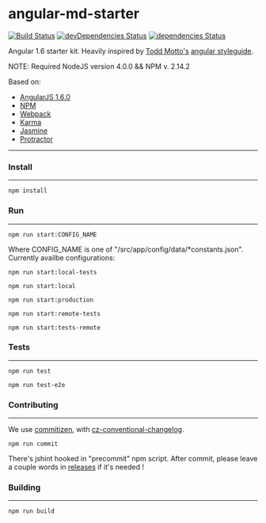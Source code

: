 # angular-md-starter

[![Build Status](https://magnum.travis-ci.com/mdopieralski/angular-md-starter.svg?token=SAUE9RQMSLpnyzDMyaPP&branch=development)](https://magnum.travis-ci.com/mdopieralski/angular-md-starter)
[![devDependencies Status](https://david-dm.org/mdopieralski/angular-md-starter/dev-status.svg)](https://david-dm.org/mdopieralski/angular-md-starter?type=dev)
[![dependencies Status](https://david-dm.org/mdopieralski/angular-md-starter/status.svg)](https://david-dm.org/mdopieralski/angular-md-starter)

Angular 1.6 starter kit. 
Heavily inspired by [Todd Motto's](https://toddmotto.com/) [angular styleguide](https://github.com/toddmotto/angular-styleguide).

NOTE: Required NodeJS version 4.0.0 && NPM v. 2.14.2

Based on: 

- [AngularJS 1.6.0](https://code.angularjs.org/1.6.0/docs/api)
- [NPM](https://docs.npmjs.com/)
- [Webpack](http://webpack.github.io/docs/)
- [Karma](https://karma-runner.github.io)
- [Jasmine](https://jasmine.github.io/)
- [Protractor](http://www.protractortest.org/#/)

-------------

### Install
-------------
`npm install`

### Run
-------------
`npm run start:CONFIG_NAME`

Where CONFIG_NAME is one of "/src/app/config/data/*constants.json". 
Currently availbe configurations:

`npm run start:local-tests`

`npm run start:local`

`npm run start:production`

`npm run start:remote-tests`

`npm run start:tests-remote`


### Tests
-------------
`npm run test`

`npm run test-e2e`

### Contributing
-------------
We use [commitizen](https://github.com/commitizen/cz-cli/), with [cz-conventional-changelog](https://github.com/commitizen/cz-conventional-changelog).

`npm run commit`

There's jshint hooked in "precommit" npm script. After commit, please leave a couple words in [releases](https://github.com/Airnauts/nowness-frontend/releases) if it's needed !

### Building
-------------------
`npm run build`
